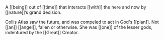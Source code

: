 A [[being]] out of [[time]] that interacts [[with]] the here and now by [[nature]]’s grand decision.

Collis Atlas saw the future, and was compeled to act in God's [[plan]]. Not [[an]] [[angel]], fallen or otherwise. She was [[one]] of the lesser gods, indentured by the [[Great]] Creator.
